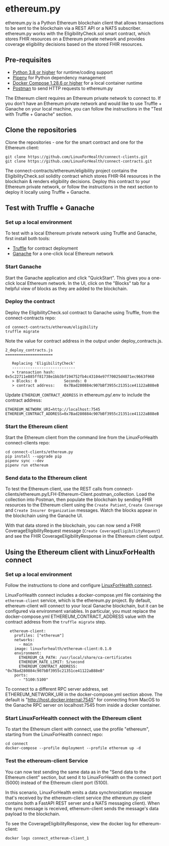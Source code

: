 # ethereum.py
ethereum.py is a Python Ethereum blockchain client that allows transactions to be sent to the blockchain via a REST API or a NATS subscriber.  ethereum.py works with the EligibilityCheck.sol smart contract, which stores FHIR resources on a Ethereum private network and provides coverage eligibility decisions based on the stored FHIR resources.

## Pre-requisites
- [Python 3.8 or higher](https://www.python.org/downloads/mac-osx/) for runtime/coding support
- [Pipenv](https://pipenv.pypa.io) for Python dependency management  
- [Docker Compose 1.28.6 or higher](https://docs.docker.com/compose/install/) for a local container runtime
- [Postman](https://www.postman.com/downloads/) to send HTTP requests to ethereum.py

The Ethereum client requires an Ethereum private network to connect to. If you don't have an Ethereum private network and would like to use Truffle + Ganache on your local machine, you can follow the instructions in the "Test with Truffle + Ganache" section.

## Clone the repositories
Clone the repositories - one for the smart contract and one for the Ethereum client:
```shell
git clone https://github.com/LinuxForHealth/connect-clients.git
git clone https://github.com/LinuxForHealth/connect-contracts.git
```
The connect-contracts/ethereum/eligibility project contains the EligibilityCheck.sol solidity contract which stores FHIR-R4 resources in the blockchain & renders eligibility decisions.  Deploy this contract to your Ethereum private network, or follow the instructions in the next section to deploy it locally using Truffle + Ganache.

## Test with Truffle + Ganache

### Set up a local environment
To test with a local Ethereum private network using Truffle and Ganache, first install both tools:
- [Truffle](https://www.trufflesuite.com/docs/truffle/getting-started/installation) for contract deployment
- [Ganache](https://www.trufflesuite.com/ganache) for a one-click local Ethereum network

### Start Ganache
Start the Ganache application and click "QuickStart".  This gives you a one-click local Ethereum network.  In the UI, click on the "Blocks" tab for a helpful view of blocks as they are added to the blockchain.

### Deploy the contract
Deploy the EligibilityCheck.sol contract to Ganache using Truffle, from the connect-contracts repo:
```shell
cd connect-contracts/ethereum/eligibility
truffle migrate
```
Note the value for contract address in the output under deploy_contracts.js.
```shell
2_deploy_contracts.js
=====================

   Replacing 'EligibilityCheck'
   ----------------------------
   > transaction hash:    0x5c22711e885ff81738e1bb3bf194752fb4c43104e97f70025d4871ec9663f960
   > Blocks: 0            Seconds: 0
   > contract address:    0x7Bad280884c907bBf3955c21351ce41122aB88eB
```
Update `ETHEREUM_CONTRACT_ADDRESS` in ethereum.py/.env to include the contract address:
```shell
ETHEREUM_NETWORK_URI=http://localhost:7545
ETHEREUM_CONTRACT_ADDRESS=0x7Bad280884c907bBf3955c21351ce41122aB88eB
```

### Start the Ethereum client
Start the Ethereum client from the command line from the LinuxForHealth connect-clients repo:
```shell
cd connect-clients/ethereum.py
pip install --upgrade pip
pipenv sync --dev
pipenv run ethereum
```

### Send data to the Ethereum client
To test the Ethereum client, use the REST calls from connect-clients/ethereum.py/LFH-Ethereum-Client.postman_collection.  Load the collection into Postman, then populate the blockchain by sending FHIR resources to the Ethereum client using the `Create Patient`, `Create Coverage` and `Create Insurer Organization` messages.  Watch the blocks appear in the blockchain using the Ganache UI.

With that data stored in the blockchain, you can now send a FHIR CoverageEligibilityRequest message (`Create CoverageEligibilityRequest`) and see the FHIR CoverageEligibilityResponse in the Ethereum client output.

## Using the Ethereum client with LinuxForHealth connect

### Set up a local environment
Follow the instructions to clone and configure [LinuxForHealth connect](https://github.com/LinuxForHealth/connect).  

LinuxForHealth connect includes a docker-compose.yml file containing the `ethereum-client` service, which is the ethereum.py project.  By default, ethereum-client will connect to your local Ganache blockchain, but it can be configured via environment variables.  In particular, you must replace the docker-compose.yml ETHEREUM_CONTRACT_ADDRESS value with the contract address from the `truffle migrate` step.
```shell
  ethereum-client:
    profiles: ["ethereum"]
    networks:
      - main
    image: linuxforhealth/ethereum-client:0.1.0
    environment:
      ETHEREUM_CA_PATH: /usr/local/share/ca-certificates
      ETHEREUM_RATE_LIMIT: 5/second
      ETHEREUM_CONTRACT_ADDRESS: "0x7Bad280884c907bBf3955c21351ce41122aB88eB"
    ports:
      - "5100:5100"
```
To connect to a different RPC server address, set ETHEREUM_NETWORK_URI in the docker-compose.yml section above. The default is "http://host.docker.internal:7545" for connecting from MacOS to the Ganache RPC server on localhost:7545 from inside a docker container.

### Start LinuxForHealth connect with the Ethereum client
To start the Ethereum client with connect, use the profile "ethereum", starting from the LinuxForHealth connect repo:
```shell
cd connect
docker-compose --profile deployment --profile ethereum up -d
```

### Test the ethereum-client Service
You can now test sending the same data as in the "Send data to the Ethereum client" section, but send it to LinuxForHealth on the connect port (5000) instead of the Ethereum client port (5100).  

In this scenario, LinuxForHealth emits a data synchronization message that's received by the ethereum-client service (the ethereum.py client contains both a FastAPI REST server and a NATS messaging client).  When the sync message is received, ethereum-client sends the message's data payload to the blockchain.

To see the CoverageEligibilityResponse, view the docker log for ethereum-client:
```shell
docker logs connect_ethereum-client_1
```
